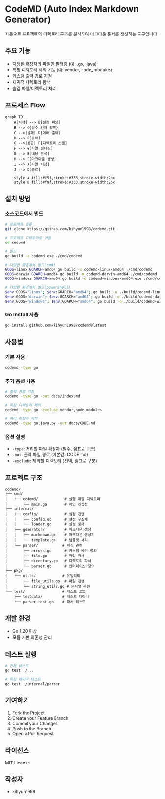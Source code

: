 # CodeMD (Auto Index Markdown Generator)

자동으로 프로젝트의 디렉토리 구조를 분석하여 마크다운 문서를 생성하는 도구입니다.

## 주요 기능
- 지정된 확장자의 파일만 필터링 (예: .go, .java)
- 특정 디렉토리 제외 기능 (예: vendor, node_modules)
- 커스텀 출력 경로 지정
- 재귀적 디렉토리 탐색
- 숨김 파일/디렉토리 처리

## 프로세스 Flow

```mermaid
graph TD
    A[시작] --> B[설정 파싱]
    B --> C{필수 인자 확인}
    C -->|실패| D[에러 출력]
    D --> E[종료]
    C -->|성공| F[디렉토리 스캔]
    F --> G[파일 필터링]
    G --> H[내용 분석]
    H --> I[마크다운 생성]
    I --> J[파일 저장]
    J --> K[종료]

    style A fill:#f9f,stroke:#333,stroke-width:2px
    style K fill:#f9f,stroke:#333,stroke-width:2px
```

## 설치 방법

### 소스코드에서 빌드
```bash
# 프로젝트 클론
git clone https://github.com/kihyun1998/codemd.git

# 프로젝트 디렉토리로 이동
cd codemd

# 빌드 
go build -o codemd.exe ./cmd/codemd

# 다양한 환경에서 빌드(cmd)
GOOS=linux GOARCH=amd64 go build -o codemd-linux-amd64 ./cmd/codemd
GOOS=darwin GOARCH=amd64 go build -o codemd-darwin-amd64 ./cmd/codemd
GOOS=windows GOARCH=amd64 go build -o codemd-windows-amd64.exe ./cmd/codemd

# 다양한 환경에서 빌드(powershell)
$env:GOOS="linux"; $env:GOARCH="amd64"; go build -o ./build/codemd-linux-amd64 ./cmd/codemd
$env:GOOS="darwin"; $env:GOARCH="amd64"; go build -o ./build/codemd-darwin-amd64 ./cmd/codemd
$env:GOOS="windows"; $env:GOARCH="amd64"; go build -o ./build/codemd-windows-amd64.exe ./cmd/codemd
```

### Go Install 사용
```bash
go install github.com/kihyun1998/codemd@latest
```

## 사용법

### 기본 사용
```bash
codemd -type go
```

### 추가 옵션 사용
```bash
# 출력 경로 지정
codemd -type go -out docs/index.md

# 특정 디렉토리 제외
codemd -type go -exclude vendor,node_modules

# 여러 확장자 지정
codemd -type go,java,py -out docs/CODE.md
```

### 옵션 설명
- `-type`: 처리할 파일 확장자 (필수, 쉼표로 구분)
- `-out`: 출력 파일 경로 (기본값: CODE.md)
- `-exclude`: 제외할 디렉토리 (선택, 쉼표로 구분)

## 프로젝트 구조

```
codemd/
├── cmd/
│   └── codemd/            # 실행 파일 디렉토리
│       └── main.go        # 메인 진입점
├── internal/
│   ├── config/            # 설정 관련
│   │   ├── config.go      # 설정 구조체
│   │   └── loader.go      # 설정 로더
│   ├── generator/         # 마크다운 생성
│   │   ├── markdown.go    # 마크다운 생성기
│   │   └── template.go    # 템플릿 처리
│   └── parser/           # 파싱 관련
│       ├── errors.go      # 커스텀 에러 정의
│       ├── file.go        # 파일 파서
│       ├── directory.go   # 디렉토리 파서
│       └── parser.go      # 인터페이스 정의
├── pkg/
│   └── utils/            # 유틸리티
│       ├── file_utils.go  # 파일 관련
│       └── string_utils.go # 문자열 관련
└── test/                 # 테스트 코드
    ├── testdata/         # 테스트 데이터
    └── parser_test.go    # 파서 테스트
```

## 개발 환경
- Go 1.20 이상
- 모듈 기반 의존성 관리

## 테스트 실행
```bash
# 전체 테스트
go test ./...

# 특정 패키지 테스트
go test ./internal/parser
```

## 기여하기
1. Fork the Project
2. Create your Feature Branch
3. Commit your Changes
4. Push to the Branch
5. Open a Pull Request

## 라이선스
MIT License

## 작성자
- kihyun1998